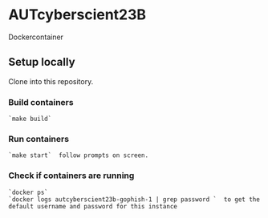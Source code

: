 # AUTcyberscient23B
Dockercontainer
## Setup locally
Clone into this repository.
### Build containers
    `make build`
### Run containers
    `make start`  follow prompts on screen.
### Check if containers are running
    `docker ps`
    `docker logs autcyberscient23b-gophish-1 | grep password `  to get the default username and password for this instance
    

